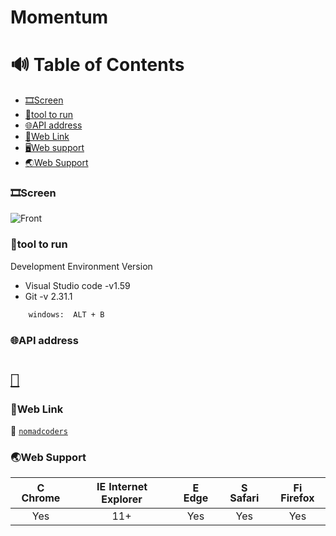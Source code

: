 # Momentum
# 🔊 Table of Contents

- [🎞Screen](#screen)
- [👟tool to run](#tool-to-run)
- [🌐API address](#api-address)
- [📖Web Link](#web-link)
- [🖥Web support](#web-support)
- [🌏Web Support](#web-support)

### 🎞Screen

![Front](https://github.com/bjl0615/momentun_2021/blob/main/img/ezgif.com-gif-maker%20(1).gif)

### 👟tool to run

Development Environment Version
- Visual Studio code -v1.59
- Git -v 2.31.1

```sh
    windows:  ALT + B
```

### 🌐API address

# [`🔗`](https://openweathermap.org/current)

### 📖Web Link

:school: [`nomadcoders`](https://nomadcoders.co/)

### 🌏Web Support

| <img src="https://user-images.githubusercontent.com/1215767/34348387-a2e64588-ea4d-11e7-8267-a43365103afe.png" alt="Chrome" width="16px" height="16px" /> Chrome | <img src="https://user-images.githubusercontent.com/1215767/34348590-250b3ca2-ea4f-11e7-9efb-da953359321f.png" alt="IE" width="16px" height="16px" /> Internet Explorer | <img src="https://user-images.githubusercontent.com/1215767/34348380-93e77ae8-ea4d-11e7-8696-9a989ddbbbf5.png" alt="Edge" width="16px" height="16px" /> Edge | <img src="https://user-images.githubusercontent.com/1215767/34348394-a981f892-ea4d-11e7-9156-d128d58386b9.png" alt="Safari" width="16px" height="16px" /> Safari | <img src="https://user-images.githubusercontent.com/1215767/34348383-9e7ed492-ea4d-11e7-910c-03b39d52f496.png" alt="Firefox" width="16px" height="16px" /> Firefox |
| :--------------------------------------------------------------------------------------------------------------------------------------------------------------: | :---------------------------------------------------------------------------------------------------------------------------------------------------------------------: | :----------------------------------------------------------------------------------------------------------------------------------------------------------: | :--------------------------------------------------------------------------------------------------------------------------------------------------------------: | :----------------------------------------------------------------------------------------------------------------------------------------------------------------: |
|                                                                               Yes                                                                                |                                                                                   11+                                                                                   |                                                                             Yes                                                                              |                                                                               Yes                                                                                |                                                                                Yes                                                                                 |
